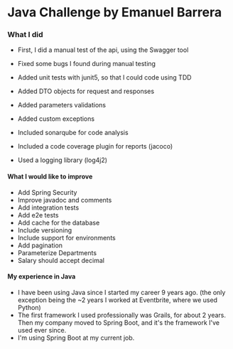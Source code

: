 # Java Challenge by Emanuel Barrera

### What I did

- First, I did a manual test of the api, using the Swagger tool
- Fixed some bugs I found during manual testing
- Added unit tests with junit5, so that I could code using TDD

- Added DTO objects for request and responses
- Added parameters validations
- Added custom exceptions

- Included sonarqube for code analysis
- Included a code coverage plugin for reports (jacoco)
- Used a logging library (log4j2)

#### What I would like to improve

- Add Spring Security
- Improve javadoc and comments
- Add integration tests
- Add e2e tests
- Add cache for the database
- Include versioning
- Include support for environments
- Add pagination
- Parameterize Departments
- Salary should accept decimal

#### My experience in Java

- I have been using Java since I started my career 9 years ago. (the only exception being the ~2 years I worked at Eventbrite, where we used Python)
- The first framework I used professionally was Grails, for about 2 years. Then my company moved to Spring Boot, and it's the framework I've used ever since.
- I'm using Spring Boot at my current job.
